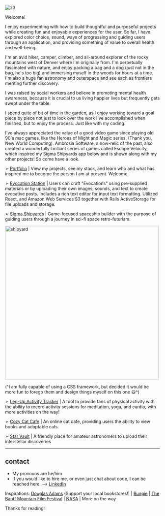 ![23](https://user-images.githubusercontent.com/89211252/158245743-d495da7d-0857-4df0-b0e4-e26ed70f0508.png)

Welcome!

I enjoy experimenting with how to build thoughtful and purposeful projects while creating fun and enjoyable experiences for the user. So far, I have explored color choice, sound, ways of progressing and guiding users through an application, and providing something of value to overall health and well-being.

I'm an avid hiker, camper, climber, and all-around explorer of the rocky mountains west of Denver where I'm originally from. I'm perpetually fascinated with nature, and enjoy packing a bag and a dog (just not in the bag, he's too big) and immersing myself in the woods for hours at a time. I'm also a huge fan astronomy and outerspace and see each as frontiers meriting further discovery. 

I was raised by social workers and believe in promoting mental health awareness, because it is crucial to us living happier lives but frequently gets swept under the table. 

I spend quite of bit of time in the garden, as I enjoy working toward a goal piece by piece not just to look over the work I've accomplished when finished, but to enjoy the process. Just like with my coding. 

I've always appreciated the value of a good video game since playing old 90's mac games, like the Heroes of Might and Magic series. (Thank you, New World Computing). Ambrosia Software, a now-relic of the past, also created a wonderfully-brilliant series of games called Escape Velocity, which inspired my Sigma Shipyards app below and is shown along with my other projects! So come have a look.

➢ [Portfolio](https://ian-ennis.herokuapp.com/) | View my projects, see my stack, and learn who and what has inspired me to become the person I am at present. Welcome.

➢ [Evocation Station](https://github.com/Ian-Ennis/evocation_station) | Users can craft "Evocations" using pre-supplied materials or by uploading their own images, sounds, and text to create evocative posts. Includes a rich text editor for input text formatting. Utilized React, and Amazon Web Services S3 together with Rails ActiveStorage for file uploads and storage. 

➢ [Sigma Shipyards](https://github.com/Ian-Ennis/sigma_shipyards) | Game-focused spaceship builder with the purpose of guiding users through a journey in sci-fi space retro-futurism.

<img width="500" alt="shipyard" src="https://user-images.githubusercontent.com/89211252/157541722-b64364ac-b277-4ba5-a8c2-510ea3752d1a.png">

(^I am fully capable of using a CSS framework, but decided it would be more fun to forego them and design things myself on this one :smiley:^)


➢ [Leg-Up Activity Tracker](https://github.com/Ian-Ennis/activity_tracker) | A tool to provide fans of physical activity with the ability to record activity sessions for meditation, yoga, and cardio, with more activities on the way!


➢ [Cozy Cat Cafe](https://github.com/Ian-Ennis/phase_2_project_cozy_cat_cafe) | An online cat cafe, providing users the ability to view books and adoptable cats


➢ [Star Vault](https://github.com/Ian-Ennis/star_vault) | A friendly place for amateur astronomers to upload their interstellar discoveries


--------------------------
contact
--------------------------
- My pronouns are he/him
- If you would like to hire me, or even just chat about code, I can be reached here. --> [LinkedIn](https://www.linkedin.com/in/ian-ennis-tanstaafl-slatfatf/)


Inspirations:
[Douglas Adams](https://www.tatteredcover.com/book/9780345391803) (Support your local bookstores!) | [Bungie](https://www.bungie.net/) | [The Banff Mountain Film Festival](https://www.banffcentre.ca/banffmountainfestival/tour) | [NASA](https://www.nasa.gov/) | More on the way

Thanks for reading! 
